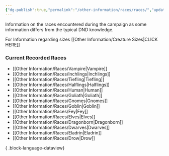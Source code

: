 ```yaml
---
{"dg-publish":true,"permalink":"/other-information/races/races/","updated":"2025-08-11T11:53:32.283+01:00"}
---
```


Information on the races encountered during the campaign as some information differs from the typical DND knowledge.

For Information regarding sizes [[Other Information/Creature Sizes\|CLICK HERE]]

### Current Recorded Races
- [[Other Information/Races/Vampire\|Vampire]]
- [[Other Information/Races/Inchlings\|Inchlings]]
- [[Other Information/Races/Tiefling\|Tiefling]]
- [[Other Information/Races/Halflings\|Halflings]]
- [[Other Information/Races/Human\|Human]]
- [[Other Information/Races/Goliath\|Goliath]]
- [[Other Information/Races/Gnomes\|Gnomes]]
- [[Other Information/Races/Goblin\|Goblin]]
- [[Other Information/Races/Fey\|Fey]]
- [[Other Information/Races/Elves\|Elves]]
- [[Other Information/Races/Dragonborn\|Dragonborn]]
- [[Other Information/Races/Dwarves\|Dwarves]]
- [[Other Information/Races/Eladrin\|Eladrin]]
- [[Other Information/Races/Drow\|Drow]]

{ .block-language-dataview}

